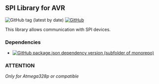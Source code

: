 ## SPI Library for AVR
![GitHub tag (latest by date)](https://img.shields.io/github/v/tag/baskiton/spi-avr?label=version)
[![GitHub](https://img.shields.io/github/license/baskiton/spi-avr)](https://github.com/baskiton/spi-avr/blob/master/LICENSE)

This library allows communication with SPI devices.
### Dependencies
* [![GitHub package.json dependency version (subfolder of monorepo)](https://img.shields.io/github/package-json/dependency-version/baskiton/spi-avr/defines-avr?filename=library.json)][def_r]

[def_r]: https://github.com/baskiton/defines-avr

### __ATTENTION__
_Only for Atmega328p or compatible_